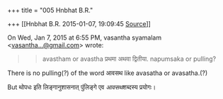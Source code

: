 +++
title = "005 Hnbhat B.R."

+++
[[Hnbhat B.R.	2015-01-07, 19:09:45 [Source](https://groups.google.com/g/samskrita/c/63wroIHIbTU)]]



On Wed, Jan 7, 2015 at 6:55 PM, vasantha syamalam \<[vasantha...@gmail.com]()\> wrote:  

> 
> > avastham or avastha प्रथमा अथवा द्वितीया. napumsaka or pulling?  
> > 

  

There is no pulling(?) of the word आवसथ like avasatha or avasatha.(?)

  

But थोपधः इति लिङ्गानुशासनात् पुंलिङ्गे एव *आवसथ*शब्दस्य प्रयोगः।

  

  

  

  

